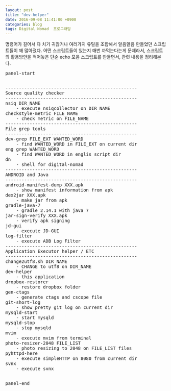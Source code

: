 ```yaml
---
layout: post
title: "dev-helper"
date: 2016-09-08 11:41:00 +0900
categories: blog
tags: Digital Nomad  프로그래밍
---
```

명령어가 길어서 다 치기 귀찮거나 여러가지 유틸을 조합해서 알음알음 만들었던 스크립트들이 꽤 많아졌다. 어떤 스크립트들이 있는지 매번 까먹는다는게 문제라서, 스크립트의 활용방안을 적어놓은 단순 echo 모음 스크립트를 만들면서, 관련 내용을 정리해본다.

<pre>panel-start</pre>
<pre>

-------------------------------------------------
Source quality checker
-------------------------------------------------
nsiq DIR_NAME
    - execute nsiqcollector on DIR_NAME
checkstyle-metric FILE_NAME
    - check metric on FILE_NAME
-------------------------------------------------
File grep tools
-------------------------------------------------
dev-grep FILE_EXT WANTED_WORD
    - find WANTED_WORD in FILE_EXT on current dir
eng grep WANTED_WORD
    - find WANTED_WORD in englis script dir
dn
    - shell for digital-nomad
-------------------------------------------------
ANDROID and Java
-------------------------------------------------
android-manifest-dump XXX.apk
    - show manifest information from apk
dex2jar XXX.apk
    - make jar from apk
gradle-java-7
    - gradle 2.14.1 with java 7
jar-sign-verify XXX.apk
    - verify apk signing
jd-gui
    - execute JD-GUI
log-filter
    - execute ADB Log Filter
-------------------------------------------------
Application Executor helper / ETC
-------------------------------------------------
change2utf8.sh DIR_NAME
    - CHANGE to utf8 on DIR_NAME
dev-helper
    - this application
dropbox-restorer
    - restore dropbox folder
gen-ctags
    - generate ctags and cscope file
git-short-log
    - show pretty git log on current dir
mysqld-start
    - start mysqld
mysqld-stop
    - stop mysqld
mvim
    - execute mvim from terminal
photo-resizer-2048 FILE_LIST
    - photo resizing to 2048 on FILE_LIST files
pyhttpd-here
    - execute simpleHTTP on 8080 from current dir
svnx
    - execute svnx

</pre>
<pre>panel-end</pre>

